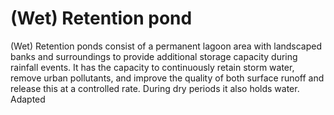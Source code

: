 # (Wet) Retention pond
(Wet) Retention ponds consist of a permanent lagoon area with landscaped banks and surroundings to provide additional storage capacity during rainfall events. It has the capacity to continuously retain storm water, remove urban pollutants, and improve the quality of both surface runoff and release this at a controlled rate. During dry periods it also holds water. Adapted

